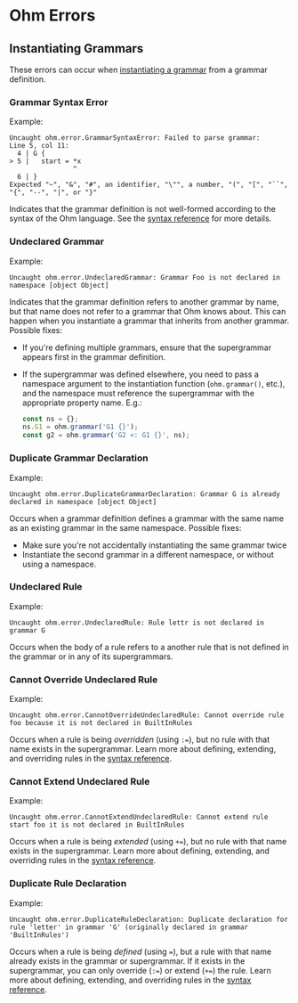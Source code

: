 # Ohm Errors

## Instantiating Grammars

These errors can occur when [instantiating a grammar](https://github.com/cdglabs/ohm/blob/main/doc/api-reference.md#instantiating-grammars)
from a grammar definition.

### Grammar Syntax Error

Example:

    Uncaught ohm.error.GrammarSyntaxError: Failed to parse grammar:
    Line 5, col 11:
      4 | G {
    > 5 |   start = *x
                    ^
      6 | }
    Expected "~", "&", "#", an identifier, "\"", a number, "(", "[", "``", "{", "--", "|", or "}"

Indicates that the grammar definition is not well-formed according to the syntax
of the Ohm language. See the [syntax reference](./syntax-reference.md) for more
details.

### Undeclared Grammar

Example:

    Uncaught ohm.error.UndeclaredGrammar: Grammar Foo is not declared in namespace [object Object]

Indicates that the grammar definition refers to another grammar by name, but
that name does not refer to a grammar that Ohm knows about. This can happen
when you instantiate a grammar that inherits from another grammar. Possible
fixes:

- If you're defining multiple grammars, ensure that the supergrammar appears
  first in the grammar definition.
- If the supergrammar was defined elsewhere, you need to pass a namespace
  argument to the instantiation function (`ohm.grammar()`, etc.), and the
  namespace must reference the supergrammar with the appropriate property
  name. E.g.:

  ```js
  const ns = {};
  ns.G1 = ohm.grammar('G1 {}');
  const g2 = ohm.grammar('G2 <: G1 {}', ns);
  ```

### Duplicate Grammar Declaration

Example:

    Uncaught ohm.error.DuplicateGrammarDeclaration: Grammar G is already declared in namespace [object Object]

Occurs when a grammar definition defines a grammar with the same name
as an existing grammar in the same namespace. Possible fixes:

- Make sure you're not accidentally instantiating the same grammar twice
- Instantiate the second grammar in a different namespace, or without
  using a namespace.

### Undeclared Rule

Example:

    Uncaught ohm.error.UndeclaredRule: Rule lettr is not declared in grammar G

Occurs when the body of a rule refers to a another rule that is not defined in
the grammar or in any of its supergrammars.

### Cannot Override Undeclared Rule

Example:

    Uncaught ohm.error.CannotOverrideUndeclaredRule: Cannot override rule foo because it is not declared in BuiltInRules

Occurs when a rule is being _overridden_ (using `:=`), but no rule with that name
exists in the supergrammar. Learn more about defining, extending, and overriding
rules in the [syntax reference](syntax-reference.md#defining-extending-and-overriding-rules).

### Cannot Extend Undeclared Rule

Example:

    Uncaught ohm.error.CannotExtendUndeclaredRule: Cannot extend rule start foo it is not declared in BuiltInRules

Occurs when a rule is being _extended_ (using `+=`), but no rule with that name
exists in the supergrammar. Learn more about defining, extending, and overriding
rules in the [syntax reference](syntax-reference.md#defining-extending-and-overriding-rules).

### Duplicate Rule Declaration

Example:

    Uncaught ohm.error.DuplicateRuleDeclaration: Duplicate declaration for rule 'letter' in grammar 'G' (originally declared in grammar 'BuiltInRules')

Occurs when a rule is being _defined_ (using `=`), but a rule with that name
already exists in the grammar or supergrammar. If it exists in the supergrammar,
you can only override (`:=`) or extend (`+=`) the rule. Learn more about
defining, extending, and overriding rules in the [syntax reference](syntax-reference.md#defining-extending-and-overriding-rules).
